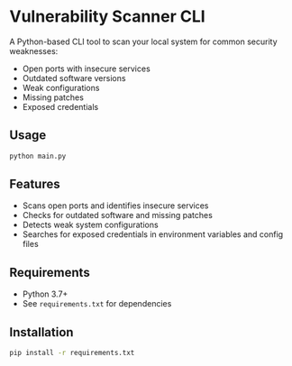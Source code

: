 # Vulnerability Scanner CLI

A Python-based CLI tool to scan your local system for common security weaknesses:

- Open ports with insecure services
- Outdated software versions
- Weak configurations
- Missing patches
- Exposed credentials

## Usage

```bash
python main.py
```

## Features
- Scans open ports and identifies insecure services
- Checks for outdated software and missing patches
- Detects weak system configurations
- Searches for exposed credentials in environment variables and config files

## Requirements
- Python 3.7+
- See `requirements.txt` for dependencies

## Installation
```bash
pip install -r requirements.txt
``` 